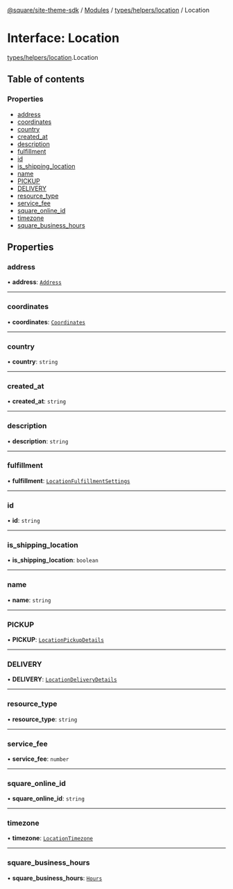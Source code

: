 [@square/site-theme-sdk](../GettingStarted.md) / [Modules](../modules.md) / [types/helpers/location](../modules/types_helpers_location.md) / Location

# Interface: Location

[types/helpers/location](../modules/types_helpers_location.md).Location

## Table of contents

### Properties

- [address](types_helpers_location.Location.md#address)
- [coordinates](types_helpers_location.Location.md#coordinates)
- [country](types_helpers_location.Location.md#country)
- [created\_at](types_helpers_location.Location.md#created_at)
- [description](types_helpers_location.Location.md#description)
- [fulfillment](types_helpers_location.Location.md#fulfillment)
- [id](types_helpers_location.Location.md#id)
- [is\_shipping\_location](types_helpers_location.Location.md#is_shipping_location)
- [name](types_helpers_location.Location.md#name)
- [PICKUP](types_helpers_location.Location.md#pickup)
- [DELIVERY](types_helpers_location.Location.md#delivery)
- [resource\_type](types_helpers_location.Location.md#resource_type)
- [service\_fee](types_helpers_location.Location.md#service_fee)
- [square\_online\_id](types_helpers_location.Location.md#square_online_id)
- [timezone](types_helpers_location.Location.md#timezone)
- [square\_business\_hours](types_helpers_location.Location.md#square_business_hours)

## Properties

### address

• **address**: [`Address`](types_helpers_location.Address.md)

___

### coordinates

• **coordinates**: [`Coordinates`](types_helpers_location.Coordinates.md)

___

### country

• **country**: `string`

___

### created\_at

• **created\_at**: `string`

___

### description

• **description**: `string`

___

### fulfillment

• **fulfillment**: [`LocationFulfillmentSettings`](types_helpers_location.LocationFulfillmentSettings.md)

___

### id

• **id**: `string`

___

### is\_shipping\_location

• **is\_shipping\_location**: `boolean`

___

### name

• **name**: `string`

___

### PICKUP

• **PICKUP**: [`LocationPickupDetails`](types_helpers_location.LocationPickupDetails.md)

___

### DELIVERY

• **DELIVERY**: [`LocationDeliveryDetails`](types_helpers_location.LocationDeliveryDetails.md)

___

### resource\_type

• **resource\_type**: `string`

___

### service\_fee

• **service\_fee**: `number`

___

### square\_online\_id

• **square\_online\_id**: `string`

___

### timezone

• **timezone**: [`LocationTimezone`](types_helpers_location.LocationTimezone.md)

___

### square\_business\_hours

• **square\_business\_hours**: [`Hours`](types_helpers_location.Hours.md)
